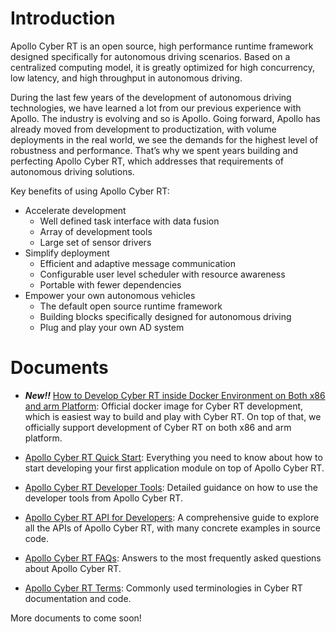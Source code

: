 # Introduction

Apollo Cyber RT is an open source, high performance runtime framework designed specifically for autonomous driving scenarios. Based on a centralized computing model, it is greatly optimized for high concurrency, low latency, and high throughput in autonomous driving.

During the last few years of the development of autonomous driving technologies, we have learned a lot from our previous experience with Apollo. The industry is evolving and so is Apollo. Going forward, Apollo has already moved from development to productization, with volume deployments in the real world, we see the demands for the highest level of robustness and performance. That’s why we spent years building and perfecting Apollo Cyber RT, which addresses that requirements of autonomous driving solutions.

Key benefits of using Apollo Cyber RT:

- Accelerate development
  + Well defined task interface with data fusion
  + Array of development tools
  + Large set of sensor drivers
- Simplify deployment
  + Efficient and adaptive message communication
  + Configurable user level scheduler with resource awareness
  + Portable with fewer dependencies
- Empower your own autonomous vehicles
  + The default open source runtime framework
  + Building blocks specifically designed for autonomous driving
  + Plug and play your own AD system

# Documents

* ***New!!*** [How to Develop Cyber RT inside Docker Environment on Both x86 and arm Platform](https://github.com/ApolloAuto/apollo/tree/master/docs/cyber/CyberRT_Docker.md): Official docker image for Cyber RT development, which is easiest way to build and play with Cyber RT. On top of that, we officially support development of Cyber RT on both x86 and arm platform.

* [Apollo Cyber RT Quick Start](https://github.com/ApolloAuto/apollo/tree/master/docs/cyber/CyberRT_Quick_Start.md): Everything you need to know about how to start developing your first application module on top of Apollo Cyber RT.

* [Apollo Cyber RT Developer Tools](https://github.com/ApolloAuto/apollo/tree/master/docs/cyber/CyberRT_Developer_Tools.md): Detailed guidance on how to use the developer tools from Apollo Cyber RT.

* [Apollo Cyber RT API for Developers](https://github.com/ApolloAuto/apollo/tree/master/docs/cyber/CyberRT_API_for_Developers.md): A comprehensive guide to explore all the APIs of Apollo Cyber RT, with many concrete examples in source code.

* [Apollo Cyber RT FAQs](https://github.com/ApolloAuto/apollo/tree/master/docs/cyber/CyberRT_FAQs.md): Answers to the most frequently asked questions about Apollo Cyber RT.

* [Apollo Cyber RT Terms](https://github.com/ApolloAuto/apollo/tree/master/docs/cyber/CyberRT_Terms.md): Commonly used terminologies in Cyber RT documentation and code.

More documents to come soon!

